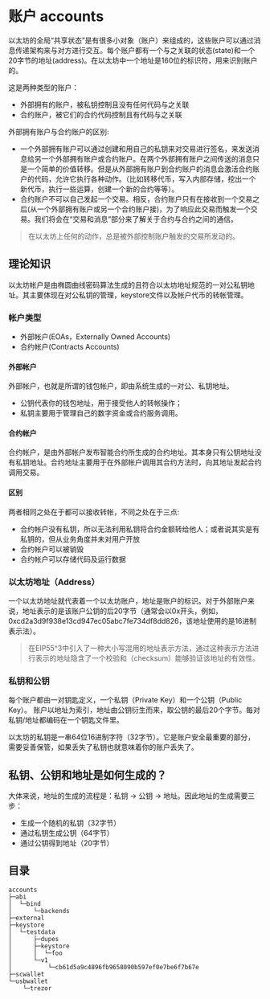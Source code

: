 # 账户 accounts
以太坊的全局“共享状态”是有很多小对象（账户）来组成的，这些账户可以通过消息传递架构来与对方进行交互。每个账户都有一个与之关联的状态(state)和一个20字节的地址(address)。在以太坊中一个地址是160位的标识符，用来识别账户的。

这是两种类型的账户：

- 外部拥有的账户，被私钥控制且没有任何代码与之关联
- 合约账户，被它们的合约代码控制且有代码与之关联

外部拥有账户与合约账户的区别:
- 一个外部拥有账户可以通过创建和用自己的私钥来对交易进行签名，来发送消息给另一个外部拥有账户或合约账户。在两个外部拥有账户之间传送的消息只是一个简单的价值转移。但是从外部拥有账户到合约账户的消息会激活合约账户的代码，允许它执行各种动作。（比如转移代币，写入内部存储，挖出一个新代币，执行一些运算，创建一个新的合约等等）。
- 合约账户不可以自己发起一个交易。相反，合约账户只有在接收到一个交易之后(从一个外部拥有账户或另一个合约账户接)，为了响应此交易而触发一个交易。我们将会在“交易和消息”部分来了解关于合约与合约之间的通信。
> 在以太坊上任何的动作，总是被外部控制账户触发的交易所发动的。
## 理论知识
以太坊帐户是由椭圆曲线密码算法生成的且符合以太坊地址规范的一对公私钥地址。其主要体现在对公私钥的管理，keystore文件以及帐户代币的转帐管理。

### 帐户类型
- 外部帐户(EOAs，Externally Owned Accounts)
- 合约帐户(Contracts Accounts)
#### 外部帐户
外部帐户，也就是所谓的钱包帐户，即由系统生成的一对公、私钥地址。
- 公钥代表你的钱包地址，用于接受他人的转帐操作；
- 私钥主要用于管理自己的数字资金或合约服务调用。

#### 合约帐户
合约帐户，是由外部帐户发布智能合约所生成的合约地址。其本身只有公钥地址没有私钥地址。合约地址主要用于在外部帐户调用其合约方法时，向其地址发起合约调用交易。

#### 区别
两者相同之处在于都可以接收转帐，不同之处在于三点:

- 合约帐户没有私钥，所以无法利用私钥将合约金额转给他人；或者说其实是有私钥的，但从业务角度并未对用户开放
- 合约帐户可以被销毁
- 合约帐户可以存储代码及运行数据
### 以太坊地址（Address）
一个以太坊地址就代表着一个以太坊账户，地址是账户的标识。对于外部账户来说，地址表示的是该账户公钥的后20字节（通常会以0x开头，例如，0xcd2a3d9f938e13cd947ec05abc7fe734df8dd826，该地址使用的是16进制表示法）。
> 在EIP55^3中引入了一种大小写混用的地址表示方法，通过这种表示方法进行表示的地址隐含了一个校验和（checksum）能够验证该地址的有效性。

### 私钥和公钥
每个账户都由一对钥匙定义，一个私钥（Private Key）和一个公钥（Public Key）。 账户以地址为索引，地址由公钥衍生而来，取公钥的最后20个字节。每对私钥/地址都编码在一个钥匙文件里。

以太坊的私钥是一串64位16进制字符（32字节）。它是账户安全最重要的部分，需要妥善保管，如果丢失了私钥也就意味着你的账户丢失了。

## 私钥、公钥和地址是如何生成的？
大体来说，地址的生成的流程是：私钥 -> 公钥 -> 地址。因此地址的生成需要三步：

- 生成一个随机的私钥（32字节）
- 通过私钥生成公钥（64字节）
- 通过公钥得到地址（20字节）

## 目录
```
accounts
├─abi
│  └─bind
│      └─backends
├─external
├─keystore    
│  └─testdata
│      ├─dupes
│      ├─keystore
│      │  └─foo
│      └─v1
│          └─cb61d5a9c4896fb9658090b597ef0e7be6f7b67e
├─scwallet
└─usbwallet
    └─trezor
```